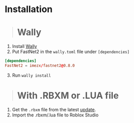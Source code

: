 # Installation

> # Wally

1. Install [Wally](https://wally.run)
2. Put FastNet2 in the ``wally.toml`` file under ``[dependencies]``
```toml title="wally.toml"
[dependencies]
FastNet2 = imezx/fastnet2@0.8.0
```
3. Run ``wally install``

> # With .RBXM or .LUA file

1. Get the ``.rbxm`` file from the latest [update](https://devforum.roblox.com/t/fastnet2-a-incredible-powerful-networking-library).
2. Import the .rbxm/.lua file to Roblox Studio
